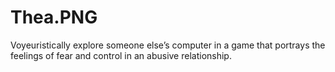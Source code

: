 # Thea.PNG
Voyeuristically explore someone else’s computer in a game that portrays the feelings of fear and control in an abusive relationship.
